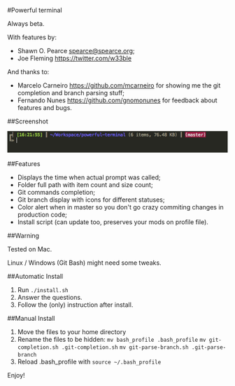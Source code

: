 #Powerful terminal

Always beta.

With features by:

- Shawn O. Pearce <spearce@spearce.org>;
- Joe Fleming <https://twitter.com/w33ble>

And thanks to:

- Marcelo Carneiro <https://github.com/mcarneiro> for showing me the git completion and branch parsing stuff;
- Fernando Nunes <https://github.com/gnomonunes> for feedback about features and bugs.

##Screenshot

![Screenshot](screenshot.png)

##Features

- Displays the time when actual prompt was called;
- Folder full path with item count and size count;
- Git commands completion;
- Git branch display with icons for different statuses;
- Color alert when in master so you don't go crazy commiting changes in production code;
- Install script (can update too, preserves your mods on profile file).

##Warning

Tested on Mac.

Linux / Windows (Git Bash) might need some tweaks.


##Automatic Install

1. Run `./install.sh`
2. Answer the questions.
3. Follow the (only) instruction after install.

##Manual Install

1. Move the files to your home directory
2. Rename the files to be hidden:
`mv bash_profile .bash_profile`
`mv git-completion.sh .git-completion.sh`
`mv git-parse-branch.sh .git-parse-branch`
3. Reload .bash_profile with `source ~/.bash_profile`

Enjoy!